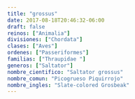 ```yaml
---
title: "grossus"
date: 2017-08-18T20:46:32-06:00
draft: false
reinos: ["Animalia"]
divisiones: ["Chordata"]
clases: ["Aves"]
ordenes: ["Passeriformes"]
familias: ["Thraupidae "]
generos: ["Saltator"]
nombre_cientifico: "Saltator grossus"
nombre_comun: "Picogrueso Piquirrojo"
nombre_ingles: "Slate-colored Grosbeak"
---
```

